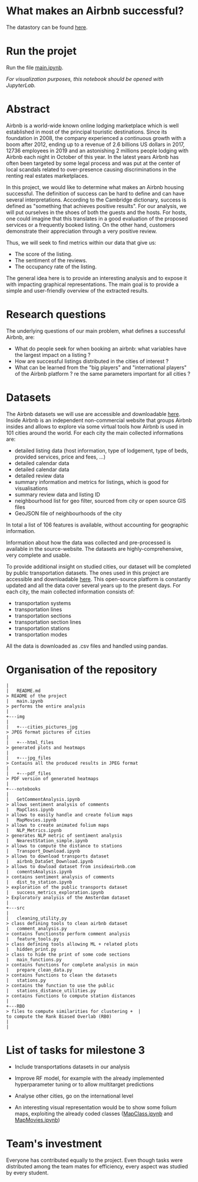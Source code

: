 # What makes an Airbnb successful?

The datastory can be found [here](https://vonalven.github.io).

# Run the projet

Run the file [main.ipynb](https://github.com/vonalven/airbnb_ada_project/blob/master/main.ipynb). 
    
*For visualization purposes, this notebook should be opened with JupyterLab.*


# Abstract
Airbnb is a world-wide known online lodging marketplace which is well established in most of the principal touristic destinations. Since its foundation in 2008, the company experienced a continuous growth with a boom after 2012, ending up to a revenue of 2.6 billions US dollars in 2017, 12736 employees in 2019 and an astonishing 2 millions people lodging with Airbnb each night in October of this year. In the latest years Airbnb has often been targeted by some legal process and was put at the center of local scandals related to over-presence causing discriminations in the renting real estates marketplaces. 

In this project, we would like to determine what makes an Airbnb housing successful. The definition of success can be hard to define and can have several interpretations. According to the Cambridge dictionary, success is defined as "something that achieves positive results". For our analysis, we will put ourselves in the shoes of both the guests and the hosts. For hosts, one could imagine that this translates in a good evaluation of the proposed services or a frequently booked listing. On the other hand, customers demonstrate their appreciation through a very positive review. 

Thus, we will seek to find metrics within our data that give us: 

* The score of the listing.
* The sentiment of the reviews.
* The occupancy rate of the listing.

The general idea here is to provide an interesting analysis and to expose it with impacting graphical representations. The main goal is to provide a simple and user-friendly overview of the extracted results. 

# Research questions

The underlying questions of our main problem, what defines a successful Airbnb, are:
* What do people seek for when booking an airbnb: what variables have the largest impact on a listing ?
* How are successful listings distributed in the cities of interest ?
* What can be learned from the "big players" and "international players" of the Airbnb platform ? re the same parameters important for all cities ?

# Datasets

The Airbnb datasets we will use are accessible and downloadable [here](http://insideairbnb.com/index.html). Inside Airbnb is an independent non-commercial website that groups Airbnb insides and allows to explore via some virtual tools how Airbnb is used in 101 cities around the world. 
For each city the main collected informations are:
* detailed listing data
(host information, type of lodgement, type of beds, provided services, price and fees, ...)
* detailed calendar data
* detailed calendar data
* detailed review data
* summary information and metrics for listings, which is good for visualisations
* summary review data and listing ID
* neighbourhood list for geo filter, sourced from city or open source GIS files
* GeoJSON file of neighbourhoods of the city

In total a list of 106 features is available, without accounting for geographic information. 

Information about how the data was collected and pre-processed is available in the source-website. The datasets are highly-comprehensive, very complete and usable.

To provide additional insight on studied cities, our dataset will be completed by public transportation datasets. The ones used in this project are accessible and downloadable [here](https://www.citylines.co/data). This open-source platform is constantly updated and all the data cover several years up to the present days. 
For each city, the main collected information consists of:
* transportation systems
* transportation lines
* transportation sections
* transportation section lines
* transportation stations
* transportation modes

All the data is downloaded as .csv files and handled using pandas.


# Organisation of the repository

```
|
|   README.md                                                               > README of the project  
|   main.ipynb                                                              > performs the entire analysis
|   
+---img
|
|   +---cities_pictures_jpg                                                 > JPEG format pictures of cities 			                              
|  
|   +---html_files                                                          > generated plots and heatmaps 
|
|   +---jpg_files                                                           > Contains all the produced results in JPEG format
|
|   +---pdf_files                                                           > PDF version of generated heatmaps 
|
+---notebooks
|
|   GetCommentAnalysis.ipynb				                                > allows sentiment analysis of comments
|   MapClass.ipynb 					                                        > allows to easily handle and create folium maps
| 	MapMovies.ipynb						                                    > allows to create animated folium maps
|	NLP_Metrics.ipynb					                                    > generates NLP metric of sentiment analysis
|	NearestStation_simple.ipynb				                                > allows to compute the distance to stations
|   Transport_Download.ipynb                                                > allows to download transports dataset
| 	airbnb_DataSet_Download.ipynb				                            > allows to dowload dataset from insideairbnb.com
|   comentsAnalysis.ipynb					                                > contains sentiment analysis of comments
| 	dist_to_station.ipynb						                            > exploration of the public transports dataset
| 	success_metrics_exploration.ipynb			                            > Exploratory analysis of the Amsterdam dataset
|
+---src
|
| 	cleaning_utility.py				                                        > class defining tools to clean airbnb dataset
| 	comment_analysis.py			                                            > contains functionsto perform comment analysis
| 	feature_tools.py 				                                        > class defining tools allowing ML + related plots 
| 	hidden_print.py					                                        > class to hide the print of some code sections
| 	main_functions.py				                                        > contains functions for complete analysis in main
| 	prepare_clean_data.py			                                        > contains functions to clean the datasets
| 	stations.py					                                            > contains the function to use the public 
| 	stations_distance_utilities.py		                                    > contains functions to compute station distances
|   
+---RBO                                                                     > files to compute similarities for clustering +  |                                                                             to compute the Rank Biased Overlab (RB0)
|
|
```  

# List of tasks for milestone 3

* Include transportations datasets in our analysis

* Improve RF model, for example with the already implemented hyperparameter tuning or to allow multitarget predictions

* Analyse other cities, go on the international level

* An interesting visual representation would be to show some folium maps, exploiting the already coded classes ([MapClass.ipynb](https://github.com/vonalven/airbnb_ada_project/blob/master/notebooks/MapClass.ipynb) and [MapMovies.ipynb](https://github.com/vonalven/airbnb_ada_project/blob/master/notebooks/MapMovies.ipynb)) 

# Team's investment

Everyone has contributed equally to the project. Even though tasks were distributed among the team mates for efficiency, every aspect was studied by every student.

